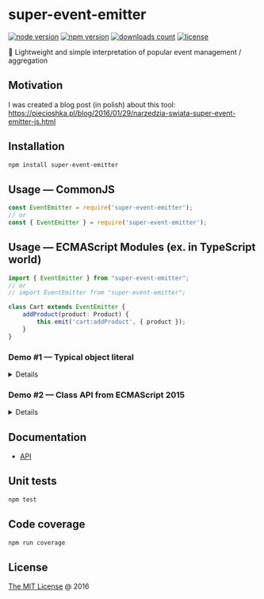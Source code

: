 # super-event-emitter

[![node version](https://img.shields.io/node/v/super-event-emitter.svg)](https://www.npmjs.com/package/super-event-emitter)
[![npm version](https://badge.fury.io/js/super-event-emitter.svg)](https://badge.fury.io/js/super-event-emitter)
[![downloads count](https://img.shields.io/npm/dt/super-event-emitter.svg)](https://www.npmjs.com/package/super-event-emitter)
[![license](https://img.shields.io/npm/l/super-event-emitter.svg)](https://www.npmjs.com/package/super-event-emitter)

:hammer: Lightweight and simple interpretation of popular event management / aggregation

## Motivation

I was created a blog post (in polish) about this tool:<br/>
<https://piecioshka.pl/blog/2016/01/29/narzedzia-swiata-super-event-emitter-js.html>

## Installation

```bash
npm install super-event-emitter
```

## Usage — CommonJS

```javascript
const EventEmitter = require('super-event-emitter');
// or
const { EventEmitter } = require('super-event-emitter');
```

## Usage — ECMAScript Modules (ex. in TypeScript world)

```ts
import { EventEmitter } from "super-event-emitter";
// or
// import EventEmitter from "super-event-emitter";

class Cart extends EventEmitter {
    addProduct(product: Product) {
        this.emit('cart:addProduct', { product });
    }
}
```

### Demo #1 — Typical object literal

<details>

```javascript
const bar = {};

EventEmitter.mixin(bar);

bar.on('test', function () {
    console.log('triggered!');
}, this);

bar.emit('test');
```

</details>

### Demo #2 — Class API from ECMAScript 2015

<details>

```javascript
class Person extends EventEmitter {
    say(message) {
        this.emit('say', message);
    }
}

const p1 = new Person();

p1.on('say', function (message) {
    console.log(message); // 'I love cookie'
});

p1.say('I love cookie');
```

</details>

## Documentation

* [API](./docs/api.md)

## Unit tests

```bash
npm test
```

## Code coverage

```bash
npm run coverage
```

## License

[The MIT License](https://piecioshka.mit-license.org) @ 2016
